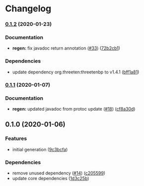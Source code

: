 # Changelog

### [0.1.2](https://www.github.com/googleapis/java-irm/compare/v0.1.1...v0.1.2) (2020-01-23)


### Documentation

* **regen:** fix javadoc return annotation ([#33](https://www.github.com/googleapis/java-irm/issues/33)) ([72b2cb1](https://www.github.com/googleapis/java-irm/commit/72b2cb1df34d54b7d64fe6091002739b926d5406))


### Dependencies

* update dependency org.threeten:threetenbp to v1.4.1 ([bff1a81](https://www.github.com/googleapis/java-irm/commit/bff1a81bd813d7bdfcc8cf5660b0d199233ff70d))

### [0.1.1](https://www.github.com/googleapis/java-irm/compare/v0.1.0...v0.1.1) (2020-01-07)


### Documentation

* **regen:** updated javadoc from protoc update ([#18](https://www.github.com/googleapis/java-irm/issues/18)) ([cf8a30d](https://www.github.com/googleapis/java-irm/commit/cf8a30d50de816287c7d0cc1f7f8d366699f6e4d))

## 0.1.0 (2020-01-06)


### Features

* initial generation ([9c3bcfa](https://www.github.com/googleapis/java-irm/commit/9c3bcfaaf149bed834ab2c6154befb3a175114ee))


### Dependencies

* remove unused dependency ([#14](https://www.github.com/googleapis/java-irm/issues/14)) ([c205599](https://www.github.com/googleapis/java-irm/commit/c2055991d0ce9f4abfbbde1aae17510238da2276))
* update core dependencies ([1d3c25b](https://www.github.com/googleapis/java-irm/commit/1d3c25b4cb5ced269abe049422cdc28775cf33cd))
